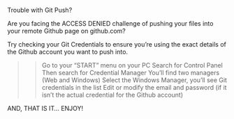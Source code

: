 Trouble with Git Push?

Are you facing the ACCESS DENIED challenge of pushing your files into your remote Github page on github.com?

Try checking your Git Credentials to ensure you’re using the exact details of the Github account you want to push into. 
>> Go to your “START” menu on your PC
>> Search for Control Panel
>> Then search for Credential Manager
>> You’ll find two managers (Web and Windows)
>>Select the Windows Manager, you’ll see Git credentials in the list
>> Edit or modify the email and password (if it isn’t the actual credential for the Github account)

AND, THAT IS IT… ENJOY!
